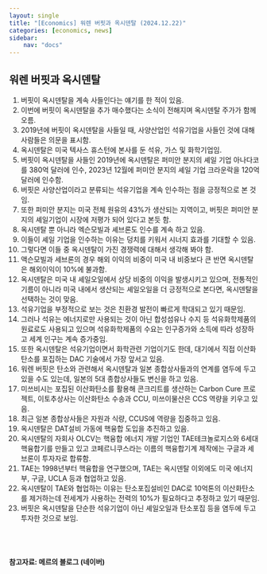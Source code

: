 ```yaml
---
layout: single
title: "[Economics] 워렌 버핏과 옥시덴탈 (2024.12.22)"
categories: [economics, news]
sidebar:
    nav: "docs"
---
```


## 워렌 버핏과 옥시덴탈
1. 버핏이 옥시덴탈을 계속 사들인다는 얘기를 한 적이 있음.
1. 이번에 버핏이 옥시덴탈을 추가 매수했다는 소식이 전해지며 옥시덴탈 주가가 함께 오름.
1. 2019년에 버핏이 옥시덴탈을 사들일 때, 사양산업인 석유기업을 사들인 것에 대해 사람들은 의문을 표시함.
1. 옥시덴탈은 미국 텍사스 휴스턴에 본사를 둔 석유, 가스 및 화학기업임.
1. 버핏이 옥시덴탈을 사들인 2019년에 옥시덴탈은 퍼미안 분지의 셰일 기업 아나다코를 380억 달러에 인수, 2023년 12월에 퍼미안 분지의 셰일 기업 크라운락을 120억 달러에 인수함.
1. 버핏은 사양산업이라고 분류되는 석유기업을 계속 인수하는 점을 긍정적으로 본 것임.
1. 또한 퍼미안 분지는 미국 전체 원유의 43%가 생산되는 지역이고, 버핏은 퍼미안 분지의 셰일기업이 시장에 저평가 되어 있다고 본듯 함. 
1. 옥시덴탈 뿐 아니라 엑슨모빌과 셰브론도 인수를 계속 하고 있음.
1. 이들이 셰일 기업을 인수하는 이유는 덩치를 키워서 시너지 효과를 기대할 수 있음.
1. 그렇다면 이들 중 옥시덴탈이 가진 경쟁력에 대해서 생각해 봐야 함.
1. 액슨모빌과 세브론의 경우 해외 이익의 비중이 미국 내 비중보다 큰 반면 옥시덴탈은 해외이익이 10%에 불과함.
1. 옥시덴탈은 미국 내 셰일오일에서 상당 비중의 이익을 발생시키고 있으며, 전통적인 기름이 아니라 미국 내에서 생산되는 셰일오일을 더 긍정적으로 본다면, 옥시덴탈을 선택하는 것이 맞음.
1. 석유기업을 부정적으로 보는 것은 친환경 발전이 빠르게 학대되고 있기 때문임.
1. 그러나 석유는 에너지로만 사용되는 것이 아닌 합성섬유나 수지 등 석유화학제품의 원료로도 사용되고 있으며 석유화학제품의 수요는 인구증가와 소득에 따라 성장하고 세계 인구는 계속 증가중임.
1. 또한 옥시덴탈은 석유기업이면서 화학관련 기업이기도 한데, 대기에서 직접 이산화탄소를 포집하는 DAC 기술에서 가장 앞서고 있음.
1. 워렌 버핏은 탄소와 관련해서 옥시덴탈과 일본 종합상사들과의 연계를 염두에 두고 있을 수도 있는데, 일본의 5대 종합상사들도 변신을 하고 있음.
1. 미쓰비시는 포집된 이산화탄소를 활용해 콘크리트를 생산하는 Carbon Cure 프로젝트, 이토추상사는 이산화탄소 수송과 CCU, 미쓰이물산은 CCS 역량을 키우고 있음.
1. 최근 일본 종합상사들은 자원과 식량, CCUS에 역량을 집중하고 있음.
1. 옥시덴탈은 DAT설비 가동에 핵융합 도입을 추진하고 있음.
1. 옥시덴탈의 자회사 OLCV는 핵융합 에너지 개발 기업인 TAE테크놀로지스와 6세대 핵융합기를 만들고 있고 코페르니쿠스라는 이름의 핵융합기계 제작에는 구글과 세브론이 투자자로 합류함.
1. TAE는 1998년부터 핵융합을 연구했으며, TAE는 옥시덴탈 이외에도 미국 에너지부, 구글, UCLA 등과 협업하고 있음.
1. 옥시덴탈이 TAE와 협업하는 이유는 탄소포집설비인 DAC로 10억톤의 이산화탄소를 제거하는데 전세계가 사용하는 전력의 10%가 필요하다고 추정하고 있기 때문임.
1. 버핏은 옥시덴탈을 단순한 석유기업이 아닌 셰일오일과 탄소포집 등을 염두에 두고 투자한 것으로 보임.



<br/>
<br/>

#### 참고자료: 메르의 블로그 (네이버) 
